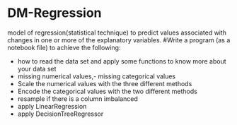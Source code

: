 # DM-Regression
model of regression(statistical technique) to predict values associated with changes in one or more of the explanatory variables.
#Write a program (as a notebook file) to achieve the following:
- how to read the data set and apply some functions to know more about your data set 
- missing numerical values,- missing categorical values
- Scale the numerical values with the three different methods
- Encode the categorical values with the two different methods
- resample if there is a column imbalanced
- apply LinearRegression
- apply DecisionTreeRegressor
